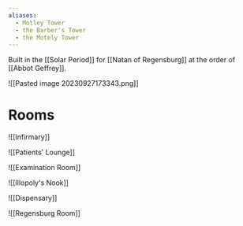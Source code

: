 ```yaml
---
aliases:
  - Motley Tower
  - the Barber's Tower
  - the Motely Tower
---
```

Built in the [[Solar Period]] for [[Natan of Regensburg]] at the order of [[Abbot Geffrey]].

![[Pasted image 20230927173343.png]]
# Rooms
![[Infirmary]]

![[Patients' Lounge]]

![[Examination Room]]

![[Illopoly's Nook]]

![[Dispensary]]

![[Regensburg Room]]

